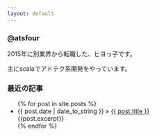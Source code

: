 ```yaml
---
layout: default
---
```


### @atsfour

2015年に別業界から転職した、ヒヨっ子です。

主にscalaでアドテク系開発をやっています。

### 最近の記事

<ul class="posts">
  {% for post in site.posts %}
    <li>
      <span>{{ post.date | date_to_string }}</span> &raquo; <a href="{{ BASE_PATH }}{{ post.url }}">{{ post.title }}</a>
      <div>{{post.excerpt}}</div>
    </li>
  {% endfor %}
</ul>
